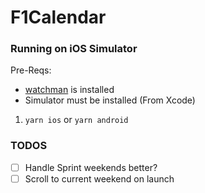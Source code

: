 # F1Calendar

### Running on iOS Simulator

Pre-Reqs: 

-  [watchman](https://facebook.github.io/watchman/docs/install.html) is installed
-  Simulator must be installed (From Xcode)

1. `yarn ios` or `yarn android`

### TODOS

- [ ] Handle Sprint weekends better?
- [ ] Scroll to current weekend on launch